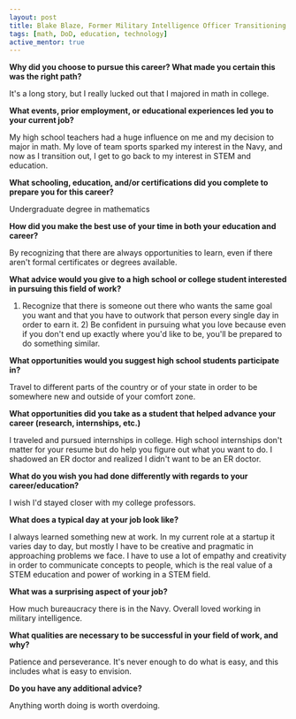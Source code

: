 ```yaml
---
layout: post
title: Blake Blaze, Former Military Intelligence Officer Transitioning to a Career in Education Technology
tags: [math, DoD, education, technology]
active_mentor: true
---
```


**Why did you choose to pursue this career?  What made you certain this was the right path?**

It's a long story, but I really lucked out that I majored in math in college.

**What events, prior employment, or educational experiences led you to your current job?**

My high school teachers had a huge influence on me and my decision to major in math. My love of team sports sparked my interest in the Navy, and now as I transition out, I get to go back to my interest in STEM and education.

**What schooling, education, and/or certifications did you complete to prepare you for this career?**

Undergraduate degree in mathematics

**How did you make the best use of your time in both your education and career?**

By recognizing that there are always opportunities to learn, even if there aren't formal certificates or degrees available.

**What advice would you give to a high school or college student interested in pursuing this field of work?**

1) Recognize that there is someone out there who wants the same goal you want and that you have to outwork that person every single day in order to earn it. 2) Be confident in pursuing what you love because even if you don't end up exactly where you'd like to be, you'll be prepared to do something similar.

**What opportunities would you suggest high school students participate in?**

Travel to different parts of the country or of your state in order to be somewhere new and outside of your comfort zone.

**What opportunities did you take as a student that helped advance your career (research, internships, etc.)**

I traveled and pursued internships in college. High school internships don't matter for your resume but do help you figure out what you want to do. I shadowed an ER doctor and realized I didn't want to be an ER doctor.

**What do you wish you had done differently with regards to your career/education?**

I wish I'd stayed closer with my college professors.

**What does a typical day at your job look like?**

I always learned something new at work. In my current role at a startup it varies day to day, but mostly I have to be creative and pragmatic in approaching problems we face. I have to use a lot of empathy and creativity in order to communicate concepts to people, which is the real value of a STEM education and power of working in a STEM field.

**What was a surprising aspect of your job?**

How much bureaucracy there is in the Navy. Overall loved working in military intelligence.

**What qualities are necessary to be successful in your field of work, and why?**

Patience and perseverance. It's never enough to do what is easy, and this includes what is easy to envision.

**Do you have any additional advice?**

Anything worth doing is worth overdoing.
